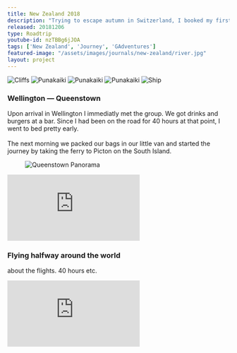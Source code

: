 ```yaml
---
title: New Zealand 2018
description: "Trying to escape autumn in Switzerland, I booked my first trip with GAdventures to New Zealand. Our journey took us all around the Southern Island — from Wellington to Wellington. Here is a tale of how I fell in love with the country."
released: 20181206
type: Roadtrip
youtube-id: nzTBBg6jJOA
tags: ['New Zealand', 'Journey', 'GAdventures']
featured-image: "/assets/images/journals/new-zealand/river.jpg"
layout: project
---
```


<div class="flickity_container">
    <img src="{{site.url}}/assets/images/journals/new-zealand/cliff.jpg" alt="Cliffs" />
    <img src="{{site.url}}/assets/images/journals/new-zealand/punakaiki.jpg" alt="Punakaiki" />
    <img src="{{site.url}}/assets/images/journals/new-zealand/punakaiki2.jpg" alt="Punakaiki" />
    <img src="{{site.url}}/assets/images/journals/new-zealand/tjessa.jpg" alt="Punakaiki" />
    <img src="{{site.url}}/assets/images/journals/new-zealand/wave-crashing.jpg" alt="Ship" />
</div>

<div class="full-width-container has-padding">
    <article class="text-block flex">
        <div class="half">
            <h3>Wellington — Queenstown</h3>
        </div>
        <div class="half">
            <p>Upon arrival in Wellington I immediatly met the group. We got drinks and burgers at a bar. Since I had been on the road for 40 hours at that point, I went to bed pretty early.<br/><br/>
            The next morning we packed our bags in our little van and started the journey by taking the ferry to Picton on the South Island.</p>
        </div>
    </article>
</div>

<figure class="imagelist">
    <img src="{{site.url}}/assets/images/journals/new-zealand/town.jpg" alt="Queenstown Panorama" />
</figure>

<div class="youtube">
<iframe src="https://www.google.com/maps/embed?pb=!1m18!1m12!1m3!1d45120.351505880244!2d168.65683545771907!3d-45.024479499006105!2m3!1f0!2f0!3f0!3m2!1i1024!2i768!4f13.1!3m3!1m2!1s0xa9d51df1d7a8de5f%3A0x500ef868479a600!2sQueenstown%2C+New+Zealand!5e0!3m2!1sen!2sch!4v1544363083869" frameborder="0" style="border:0" allowfullscreen></iframe>
</div>

<div class="full-width-container has-padding">
    <article class="text-block flex">
        <div class="half">
            <h3>Flying halfway around the world</h3>
        </div>
        <div class="half">
            <p>about the flights. 40 hours etc.</p>
        </div>
    </article>
</div>

<div class="youtube">
<iframe src="https://www.youtube.com/embed/nzTBBg6jJOA" frameborder="0" allow="accelerometer; autoplay; encrypted-media; gyroscope; picture-in-picture" allowfullscreen></iframe>
</div>

